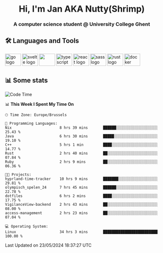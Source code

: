 <h1 align="center">Hi, I'm Jan AKA Nutty(Shrimp)</h1>
<h3 align="center">A computer science student @ University College Ghent</h3>

<h2 align="left">🛠️ Languages and Tools</h2>

###

<div align="left">
  <img src="https://cdn.jsdelivr.net/gh/devicons/devicon/icons/go/go-original.svg" height="40" width="52" alt="go logo"  />
  <img src="https://cdn.jsdelivr.net/gh/devicons/devicon@latest/icons/svelte/svelte-original.svg"  height="40" width="52" alt="svelte logo" />
  <img src="https://cdn.jsdelivr.net/gh/devicons/devicon@latest/icons/tailwindcss/tailwindcss-original.svg" height="40" width="52" />
  <img src="https://cdn.jsdelivr.net/gh/devicons/devicon/icons/typescript/typescript-original.svg" height="40" width="52" alt="typescript logo"  />
  <img src="https://cdn.jsdelivr.net/gh/devicons/devicon/icons/react/react-original.svg" height="40" width="52" alt="react logo"  />
  <img src="https://cdn.jsdelivr.net/gh/devicons/devicon/icons/sass/sass-original.svg" height="40" width="52" alt="sass logo"  />
  <img src="https://cdn.jsdelivr.net/gh/devicons/devicon@latest/icons/rust/rust-original.svg" height="40" width="52" alt="rust logo" />
  <img src="https://cdn.jsdelivr.net/gh/devicons/devicon/icons/docker/docker-original.svg" height="40" width="52" alt="docker logo"  />
</div>

<h2>📊 Some stats</h2>

<!--START_SECTION:waka-->
![Code Time](http://img.shields.io/badge/Code%20Time-4%2C551%20hrs%2019%20mins-blue)

📊 **This Week I Spent My Time On** 

```text
🕑︎ Time Zone: Europe/Brussels

💬 Programming Languages: 
Nix                      8 hrs 39 mins       ██████░░░░░░░░░░░░░░░░░░░   25.43 % 
Java                     6 hrs 30 mins       █████░░░░░░░░░░░░░░░░░░░░   19.10 % 
C++                      5 hrs 1 min         ████░░░░░░░░░░░░░░░░░░░░░   14.77 % 
Rust                     2 hrs 40 mins       ██░░░░░░░░░░░░░░░░░░░░░░░   07.84 % 
Ruby                     2 hrs 9 mins        ██░░░░░░░░░░░░░░░░░░░░░░░   06.36 % 

🐱‍💻 Projects: 
hyprland-time-tracker    10 hrs 9 mins       ███████░░░░░░░░░░░░░░░░░░   29.81 % 
olympisch_spelen_24      7 hrs 45 mins       ██████░░░░░░░░░░░░░░░░░░░   22.78 % 
dotfiles                 6 hrs 2 mins        ████░░░░░░░░░░░░░░░░░░░░░   17.75 % 
VigilanceView-backend    2 hrs 43 mins       ██░░░░░░░░░░░░░░░░░░░░░░░   08.00 % 
access-management        2 hrs 23 mins       ██░░░░░░░░░░░░░░░░░░░░░░░   07.04 % 

💻 Operating System: 
Linux                    34 hrs 3 mins       █████████████████████████   100.00 % 
```


 Last Updated on 23/05/2024 18:37:27 UTC
<!--END_SECTION:waka-->
